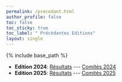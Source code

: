 ```yaml
---
permalink: /precedant.html
author_profile: false
toc: false
toc_sticky: true
toc_label: " Précédantes Editions"
layout: single
---
```


{% include base_path %}

+ **Edition 2024**: [Résultats](2024.html) --- [Comités 2024](comites2024.html)
+ **Edition 2025**: [Résultats](2025.html) --- [Comités 2025](comites2025.html)
